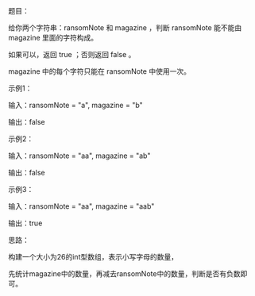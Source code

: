 题目：

给你两个字符串：ransomNote 和 magazine ，判断 ransomNote 能不能由 magazine 里面的字符构成。

如果可以，返回 true ；否则返回 false 。

magazine 中的每个字符只能在 ransomNote 中使用一次。

示例1：

输入：ransomNote = "a", magazine = "b"

输出：false

示例2：

输入：ransomNote = "aa", magazine = "ab"

输出：false

示例3：

输入：ransomNote = "aa", magazine = "aab"

输出：true

思路：

构建一个大小为26的int型数组，表示小写字母的数量，

先统计magazine中的数量，再减去ransomNote中的数量，判断是否有负数即可。
